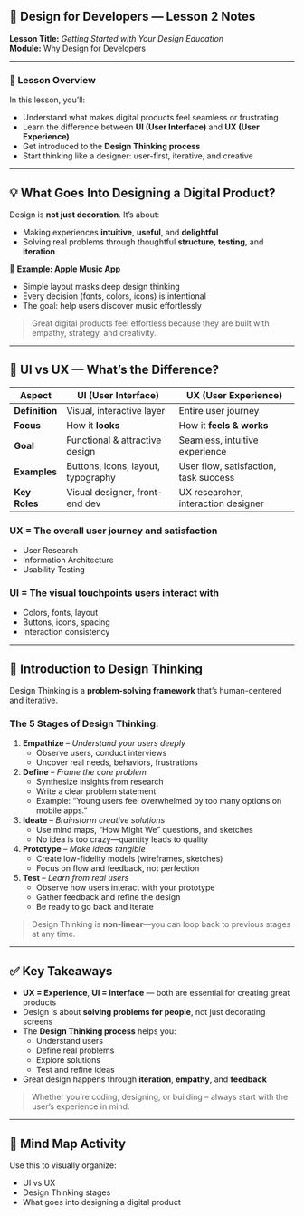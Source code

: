 ## 🧠 Design for Developers — Lesson 2 Notes

**Lesson Title:** _Getting Started with Your Design Education_  
**Module:** Why Design for Developers

---

### 🎯 Lesson Overview

In this lesson, you’ll:

- Understand what makes digital products feel seamless or frustrating
- Learn the difference between **UI (User Interface)** and **UX (User Experience)**
- Get introduced to the **Design Thinking process**
- Start thinking like a designer: user-first, iterative, and creative

---

## 💡 What Goes Into Designing a Digital Product?

Design is **not just decoration**. It’s about:

- Making experiences **intuitive**, **useful**, and **delightful**
- Solving real problems through thoughtful **structure**, **testing**, and **iteration**

📱 **Example: Apple Music App**

- Simple layout masks deep design thinking
- Every decision (fonts, colors, icons) is intentional
- The goal: help users discover music effortlessly

> Great digital products feel effortless because they are built with empathy, strategy, and creativity.

---

## 🎨 UI vs UX — What’s the Difference?

|Aspect|UI (User Interface)|UX (User Experience)|
|---|---|---|
|**Definition**|Visual, interactive layer|Entire user journey|
|**Focus**|How it **looks**|How it **feels & works**|
|**Goal**|Functional & attractive design|Seamless, intuitive experience|
|**Examples**|Buttons, icons, layout, typography|User flow, satisfaction, task success|
|**Key Roles**|Visual designer, front-end dev|UX researcher, interaction designer|

### UX = The overall user **journey and satisfaction**

- User Research
- Information Architecture
- Usability Testing

### UI = The **visual touchpoints** users interact with

- Colors, fonts, layout
- Buttons, icons, spacing
- Interaction consistency

---

## 🧩 Introduction to Design Thinking

Design Thinking is a **problem-solving framework** that’s human-centered and iterative.

### The 5 Stages of Design Thinking:

1. **Empathize** – _Understand your users deeply_
    - Observe users, conduct interviews
    - Uncover real needs, behaviors, frustrations
2. **Define** – _Frame the core problem_
    - Synthesize insights from research
    - Write a clear problem statement
    - Example: “Young users feel overwhelmed by too many options on mobile apps.”
3. **Ideate** – _Brainstorm creative solutions_
    - Use mind maps, “How Might We” questions, and sketches
    - No idea is too crazy—quantity leads to quality
4. **Prototype** – _Make ideas tangible_
    - Create low-fidelity models (wireframes, sketches)
    - Focus on flow and feedback, not perfection
5. **Test** – _Learn from real users_
    - Observe how users interact with your prototype
    - Gather feedback and refine the design
    - Be ready to go back and iterate

> Design Thinking is **non-linear**—you can loop back to previous stages at any time.

---

## ✅ Key Takeaways

- **UX = Experience**, **UI = Interface** — both are essential for creating great products
- Design is about **solving problems for people**, not just decorating screens
- The **Design Thinking process** helps you:
    - Understand users
    - Define real problems
    - Explore solutions
    - Test and refine ideas
- Great design happens through **iteration**, **empathy**, and **feedback**

> Whether you’re coding, designing, or building – always start with the user’s experience in mind.

---

## 🧠 Mind Map Activity

Use this to visually organize:

- UI vs UX
- Design Thinking stages
- What goes into designing a digital product